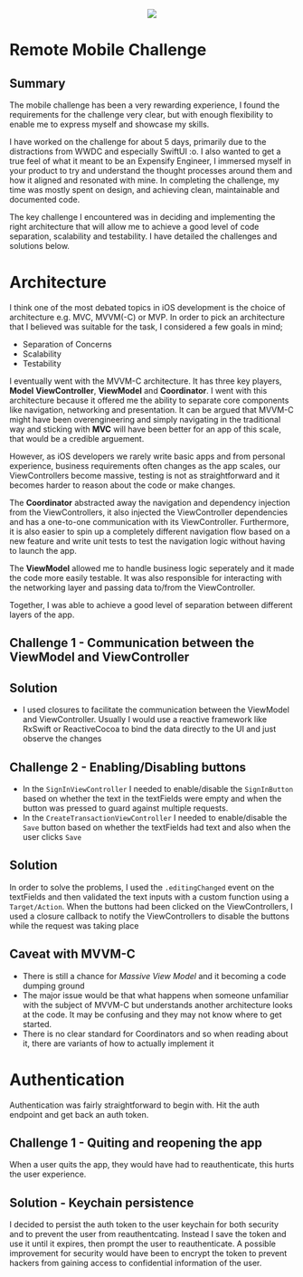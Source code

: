 <p align="center">
    <img src ="https://firebasestorage.googleapis.com/v0/b/outnow-backend.appspot.com/o/expensify-logo.png?alt=media&token=2fb0c6df-f9d1-4339-a8de-75bc0a673791" />
</p>

# Remote Mobile Challenge

## Summary 

The mobile challenge has been a very rewarding experience, I found the requirements for the challenge very clear, but with enough flexibility to enable me to express myself and showcase my skills. 

I have worked on the challenge for about 5 days, primarily due to the distractions from WWDC and especially SwiftUI :o. I also wanted to get a true feel of what it meant to be an Expensify Engineer, I immersed myself in your product to try and understand the thought processes around them and how it aligned and resonated with mine. In completing the challenge, my time was mostly spent on design, and achieving clean, maintainable and documented code.

The key challenge I encountered was in deciding and implementing the right architecture that will allow me to achieve a good level of code separation, scalability and testability. I have detailed the challenges and solutions below.

# Architecture

I think one of the most debated topics in iOS development is the choice of architecture e.g. MVC, MVVM(-C) or MVP. In order to pick an architecture that I believed was suitable for the task, I considered a few goals in mind;

- Separation of Concerns
- Scalability
- Testability

I eventually went with the MVVM-C architecture. It has three key players, **Model** **ViewController**, **ViewModel** and **Coordinator**. I went with this architecture because it offered me the ability to separate core components like navigation, networking and presentation.
It can be argued that MVVM-C might have been overengineering and simply navigating in the traditional way and sticking with **MVC** will have been better for an app of this scale, that would be a credible arguement. 

However, as iOS developers we rarely write basic apps and from personal experience, business requirements often changes as the app scales, our ViewControllers become massive, testing is not as straightforward and it becomes harder to reason about the code or make changes.

The **Coordinator** abstracted away the navigation and dependency injection from the ViewControllers, it also injected the ViewController dependencies and has a one-to-one communication with its ViewController. Furthermore, it is also easier to spin up a completely different navigation flow based on a new feature and write unit tests to test the navigation logic without having to launch the app.

The **ViewModel** allowed me to handle business logic seperately and it made the code more easily testable. It was also responsible for interacting with the networking layer and passing data to/from the ViewController.

Together, I was able to achieve a good level of separation between different layers of the app.

## Challenge 1 - Communication between the ViewModel and ViewController 

## Solution

- I used closures to facilitate the communication between the ViewModel and ViewController. Usually I would use a reactive framework like RxSwift or ReactiveCocoa to bind the data directly to the UI and just observe the changes

## Challenge 2 - Enabling/Disabling buttons

- In the `SignInViewController` I needed to enable/disable the `SignInButton` based on whether the text in the textFields were empty and when the button was pressed to guard against multiple requests. 
- In the `CreateTransactionViewController` I needed to enable/disable the `Save` button based on whether the textFields had text and also when the user clicks `Save`

## Solution

In order to solve the problems, I used the ``` .editingChanged ``` event on the textFields and then validated the text inputs with a custom function using a `Target/Action`. When the buttons had been clicked on the ViewControllers, I used a closure callback to notify the ViewControllers to disable the buttons while the request was taking place

## Caveat with MVVM-C

- There is still a chance for *Massive View Model* and it becoming a code dumping ground
- The major issue would be that what happens when someone unfamiliar with the subject of MVVM-C but understands another architecture looks at the code. It may be confusing and they may not know where to get started.
- There is no clear standard for Coordinators and so when reading about it, there are variants of how to actually implement it

# Authentication

Authentication was fairly straightforward to begin with. Hit the auth endpoint and get back an auth token. 

## Challenge 1 - Quiting and reopening the app

When a user quits the app, they would have had to reauthenticate, this hurts the user experience.

## Solution - Keychain persistence

I decided to persist the auth token to the user keychain for both security and to prevent the user from reauthentcating. Instead I save the token and use it until it expires, then prompt the user to reauthenticate. A possible improvement for security would have been to encrypt the token to prevent hackers from gaining access to confidential information of the user.
